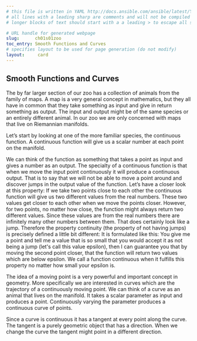 ```yaml
---
# this file is written in YAML http://docs.ansible.com/ansible/latest/YAMLSyntax.html
# all lines with a leading sharp are comments and will not be compiled
# longer blocks of text should start with a a leading > to escape all special characters

# URL handle for generated webpage
slug:      ch01s01zoo
toc_entry: Smooth Functions and Curves
# specifies layout to be used for page generation (do not modify)
layout:     card
---
```


## Smooth Functions and Curves

The by far larger section of our zoo has a collection of animals from the family of maps. A map is a very general concept in mathematics, but they all have in common that they take something as input and give in return something as output. The input and output might be of the same species or an entirely different animal. In our zoo we are only concerned with maps that live on Riemannian manifolds. 

Let’s start by looking at one of the more familiar species, the continuous function.
A continuous function will give us a scalar number at each point on the manifold. 

We can think of the function as something that takes a point as input and gives a number as an output. The specialty of a continuous function is that when we move the input point continuously it will produce a continuous output. That is to say that we will not be able to move a point around and discover jumps in the output value of the function. Let’s have a closer look at this property: If we take two points close to each other the continuous function will give us two different values from the real numbers. These two values get closer to each other when we move the points closer. However, for two points, no matter how close, the function might always return two different values. Since these values are from the real numbers there are infinitely many other numbers between them. That does certainly look like a jump. Therefore the property continuity (the property of not having jumps) is precisely defined a little bit different: It is formulated like this: You give me a point and tell me a value that is so small that you would accept it as not being a jump (let's call this value epsilon), then I can guarantee you that by moving the second point closer, that the function will return two values which are below epsilon. We call a function continuous when it fulfills this property no matter how small your epsilon is. 

The idea of a moving point is a very powerful and important concept in geometry. More specifically we are interested in curves which are the trajectory of a continuously moving point. We can think of a curve as an animal that lives on the manifold. It takes a scalar parameter as input and produces a point. Continuously varying the parameter produces a continuous curve of points. 

Since a curve is continuous it has a tangent at every point along the curve. The tangent is a purely geometric object that has a direction. When we change the curve the tangent might point in a different direction. 
